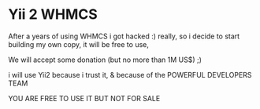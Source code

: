 Yii 2 WHMCS
================================

After a years of using WHMCS i got hacked :) really,
so i decide to start building my own copy, it will be free to use,

We will accept some donation (but no more than 1M US$) ;)

i will use Yii2 because i trust it, & because of the POWERFUL DEVELOPERS TEAM

YOU ARE FREE TO USE IT BUT NOT FOR SALE